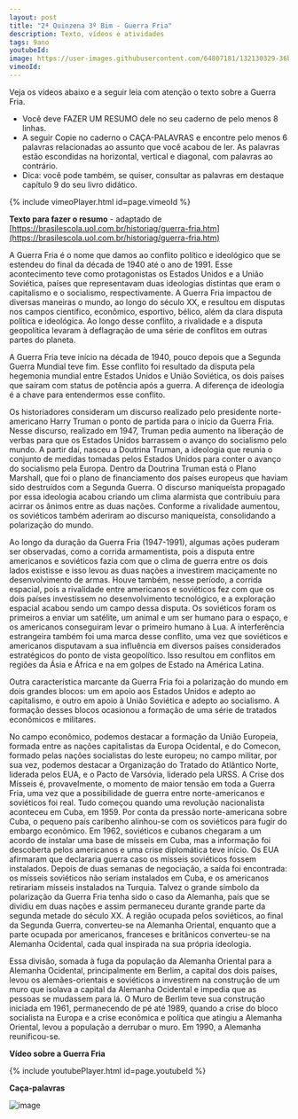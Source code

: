 ```yaml
---
layout: post
title: "2ª Quinzena 3º Bim - Guerra Fria"
description: Texto, vídeos e atividades
tags: 9ano
youtubeId:
image: https://user-images.githubusercontent.com/64807181/132130329-36b86116-00d7-43b7-800f-7a9c62fab89f.png
vimeoId:  
---
```


Veja os vídeos abaixo e a seguir leia com atenção o texto sobre a Guerra Fria. 

- Você deve FAZER UM RESUMO dele no seu caderno de pelo menos 8 linhas. 
- A seguir Copie no caderno o CAÇA-PALAVRAS e encontre pelo menos 6 palavras relacionadas ao assunto que você acabou de ler. As palavras estão escondidas na horizontal, vertical e diagonal, com palavras ao contrário. 
- Dica: você pode também, se quiser, consultar as palavras em destaque capítulo 9 do seu livro didático.

{% include vimeoPlayer.html id=page.vimeoId %}

**Texto para fazer o resumo** - adaptado de [https://brasilescola.uol.com.br/historiag/guerra-fria.htm](https://brasilescola.uol.com.br/historiag/guerra-fria.htm)

A Guerra Fria é o nome que damos ao conflito político e ideológico que se estendeu do final da década de 1940 até o ano de 1991. Esse acontecimento teve como protagonistas os Estados Unidos e a União Soviética, países que representavam duas ideologias distintas que eram o capitalismo e o socialismo, respectivamente. A Guerra Fria impactou de diversas maneiras o mundo, ao longo do século XX, e resultou em disputas nos campos científico, econômico, esportivo, bélico, além da clara disputa política e ideológica. Ao longo desse conflito, a rivalidade e a disputa geopolítica levaram à deflagração de uma série de conflitos em outras partes do planeta.

A Guerra Fria teve início na década de 1940, pouco depois que a Segunda Guerra Mundial teve fim. Esse conflito foi resultado da disputa pela hegemonia mundial entre Estados Unidos e União Soviética, os dois países que saíram com status de potência após a guerra. A diferença de ideologia é a chave para entendermos esse conflito.

Os historiadores consideram um discurso realizado pelo presidente norte-americano Harry Truman o ponto de partida para o início da Guerra Fria. Nesse discurso, realizado em 1947, Truman pedia aumento na liberação de verbas para que os Estados Unidos barrassem o avanço do socialismo pelo mundo. A partir daí, nasceu a Doutrina Truman, a ideologia que reunia o conjunto de medidas tomadas pelos Estados Unidos para conter o avanço do socialismo pela Europa. Dentro da Doutrina Truman está o Plano Marshall, que foi o plano de financiamento dos países europeus que haviam sido destruídos com a Segunda Guerra. O discurso maniqueísta propagado por essa ideologia acabou criando um clima alarmista que contribuiu para acirrar os ânimos entre as duas nações. Conforme a rivalidade aumentou, os soviéticos também aderiram ao discurso maniqueísta, consolidando a polarização do mundo. 

Ao longo da duração da Guerra Fria (1947-1991), algumas ações puderam ser observadas, como a corrida armamentista, pois a disputa entre americanos e soviéticos fazia com que o clima de guerra entre os dois lados existisse e isso levou as duas nações a investirem maciçamente no desenvolvimento de armas. Houve também, nesse período, a corrida espacial, pois a rivalidade entre americanos e soviéticos fez com que os dois países investissem no desenvolvimento tecnológico, e a exploração espacial acabou sendo um campo dessa disputa. Os soviéticos foram os primeiros a enviar um satélite, um animal e um ser humano para o espaço, e os americanos conseguiram levar o primeiro humano à Lua. A interferência estrangeira também foi uma marca desse conflito, uma vez que soviéticos e americanos disputavam a sua influência em diversos países considerados estratégicos do ponto de vista geopolítico. Isso resultou em conflitos em regiões da Ásia e África e na em golpes de Estado na América Latina.

Outra característica marcante da Guerra Fria foi a polarização do mundo em dois grandes blocos: um em apoio aos Estados Unidos e adepto ao capitalismo, e outro em apoio à União Soviética e adepto ao socialismo. A formação desses blocos ocasionou a formação de uma série de tratados econômicos e militares.

No campo econômico, podemos destacar a formação da União Europeia, formada entre as nações capitalistas da Europa Ocidental, e do Comecon, formado pelas nações socialistas do leste europeu; no campo militar, por sua vez, podemos destacar a Organização do Tratado do Atlântico Norte, liderada pelos EUA, e o Pacto de Varsóvia, liderado pela URSS.
A Crise dos Mísseis é, provavelmente, o momento de maior tensão em toda a Guerra Fria, uma vez que a possibilidade de guerra entre norte-americanos e soviéticos foi real. Tudo começou quando uma revolução nacionalista aconteceu em Cuba, em 1959. Por conta da pressão norte-americana sobre Cuba, o pequeno país caribenho alinhou-se com os soviéticos para fugir do embargo econômico. Em 1962, soviéticos e cubanos chegaram a um acordo de instalar uma base de mísseis em Cuba, mas a informação foi descoberta pelos americanos e uma crise diplomática teve início. Os EUA afirmaram que declararia guerra caso os mísseis soviéticos fossem instalados. Depois de duas semanas de negociação, a saída foi encontrada: os mísseis soviéticos não seriam instalados em Cuba, e os americanos retirariam mísseis instalados na Turquia.
Talvez o grande símbolo da polarização da Guerra Fria tenha sido o caso da Alemanha, país que se dividiu em duas nações e assim permaneceu durante grande parte da segunda metade do século XX. A região ocupada pelos soviéticos, ao final da Segunda Guerra, converteu-se na Alemanha Oriental, enquanto que a parte ocupada por americanos, franceses e britânicos converteu-se na Alemanha Ocidental, cada qual inspirada na sua própria ideologia.

Essa divisão, somada à fuga da população da Alemanha Oriental para a Alemanha Ocidental, principalmente em Berlim, a capital dos dois países, levou os alemães-orientais e soviéticos a investirem na construção de um muro que isolava a capital da Alemanha Ocidental e impedia que as pessoas se mudassem para lá. O Muro de Berlim teve sua construção iniciada em 1961, permanecendo de pé até 1989, quando a crise do bloco socialista na Europa e a crise econômica e política que atingiu a Alemanha Oriental, levou a população a derrubar o muro. Em 1990, a Alemanha reunificou-se.

**Vídeo sobre a Guerra Fria**

{% include youtubePlayer.html id=page.youtubeId %}

**Caça-palavras**

![image](https://user-images.githubusercontent.com/64807181/132130329-36b86116-00d7-43b7-800f-7a9c62fab89f.png)

